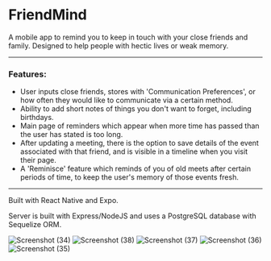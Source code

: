 # FriendMind

A mobile app to remind you to keep in touch with your close friends and family. Designed to help people with hectic lives or weak memory.

---

### Features:
* User inputs close friends, stores with 'Communication Preferences', or how often they would like to communicate via a certain method. 
* Ability to add short notes of things you don't want to forget, including birthdays.
* Main page of reminders which appear when more time has passed than the user has stated is too long.
* After updating a meeting, there is the option to save details of the event associated with that friend, and is visible in a timeline when you visit their page.
* A 'Reminisce' feature which reminds of you of old meets after certain periods of time, to keep the user's memory of those events fresh.

---

Built with React Native and Expo.

Server is built with Express/NodeJS and uses a PostgreSQL database with Sequelize ORM.

![Screenshot (34)](https://user-images.githubusercontent.com/70112082/161388527-a51e3d82-0377-46f1-a027-fc33d14d718a.png)
![Screenshot (38)](https://user-images.githubusercontent.com/70112082/161388528-dca685ec-9593-4337-bfa3-7cdc3c7edb94.png)
![Screenshot (37)](https://user-images.githubusercontent.com/70112082/161388529-adcdf54d-aa7c-41e5-afa3-aa860f9e5f00.png)
![Screenshot (36)](https://user-images.githubusercontent.com/70112082/161388530-3f07a9a3-dcaa-404f-b0c0-777fb5f67e56.png)
![Screenshot (35)](https://user-images.githubusercontent.com/70112082/161388531-e1130147-8ca1-4445-8418-4b252646ee0e.png)

